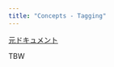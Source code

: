 ```yaml
---
title: "Concepts - Tagging"
---
```


[元ドキュメント](https://docs.aws.amazon.com/cdk/v2/guide/tagging.html)

TBW
